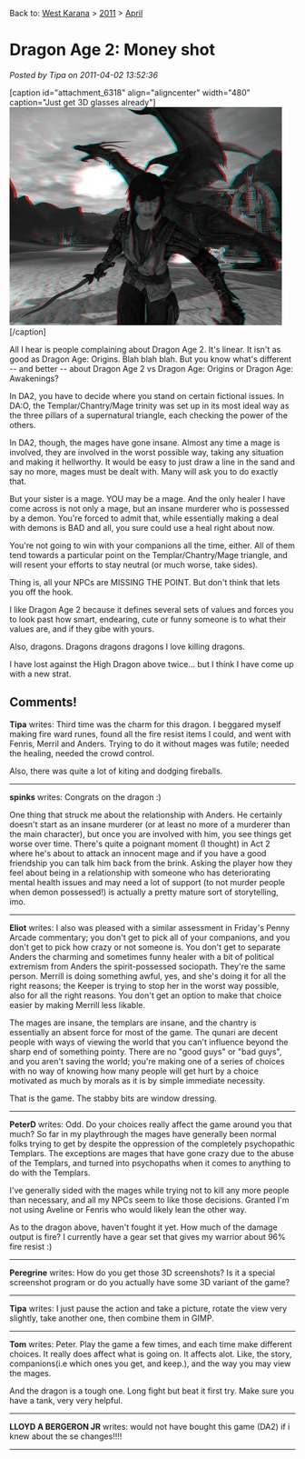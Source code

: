Back to: [West Karana](/posts/westkarana.md) > [2011](/posts/2011/westkarana.md) > [April](./westkarana.md)
# Dragon Age 2: Money shot

*Posted by Tipa on 2011-04-02 13:52:36*

[caption id="attachment\_6318" align="aligncenter" width="480" caption="Just get 3D glasses already"][![](../../../uploads/2011/04/da23d-480x384.jpg "Just get 3D glasses already")](../../../uploads/2011/04/da23d.jpg)[/caption]

All I hear is people complaining about Dragon Age 2. It's linear. It isn't as good as Dragon Age: Origins. Blah blah blah. But you know what's different -- and better -- about Dragon Age 2 vs Dragon Age: Origins or Dragon Age: Awakenings?

In DA2, you have to decide where you stand on certain fictional issues. In DA:O, the Templar/Chantry/Mage trinity was set up in its most ideal way as the three pillars of a supernatural triangle, each checking the power of the others.

In DA2, though, the mages have gone insane. Almost any time a mage is involved, they are involved in the worst possible way, taking any situation and making it hellworthy. It would be easy to just draw a line in the sand and say no more, mages must be dealt with. Many will ask you to do exactly that.

But your sister is a mage. YOU may be a mage. And the only healer I have come across is not only a mage, but an insane murderer who is possessed by a demon. You're forced to admit that, while essentially making a deal with demons is BAD and all, you sure could use a heal right about now.

You're not going to win with your companions all the time, either. All of them tend towards a particular point on the Templar/Chantry/Mage triangle, and will resent your efforts to stay neutral (or much worse, take sides).

Thing is, all your NPCs are MISSING THE POINT. But don't think that lets you off the hook.

I like Dragon Age 2 because it defines several sets of values and forces you to look past how smart, endearing, cute or funny someone is to what their values are, and if they gibe with yours.

Also, dragons. Dragons dragons dragons I love killing dragons.

I have lost against the High Dragon above twice... but I think I have come up with a new strat.

## Comments!

**Tipa** writes: Third time was the charm for this dragon. I beggared myself making fire ward runes, found all the fire resist items I could, and went with Fenris, Merril and Anders. Trying to do it without mages was futile; needed the healing, needed the crowd control.

Also, there was quite a lot of kiting and dodging fireballs.

---

**spinks** writes: Congrats on the dragon :)

One thing that struck me about the relationship with Anders. He certainly doesn't start as an insane murderer (or at least no more of a murderer than the main character), but once you are involved with him, you see things get worse over time. There's quite a poignant moment (I thought) in Act 2 where he's about to attack an innocent mage and if you have a good friendship you can talk him back from the brink. Asking the player how they feel about being in a relationship with someone who has deteriorating mental health issues and may need a lot of support (to not murder people when demon possessed!) is actually a pretty mature sort of storytelling, imo.

---

**Eliot** writes: I also was pleased with a similar assessment in Friday's Penny Arcade commentary; you don't get to pick all of your companions, and you don't get to pick how crazy or not someone is. You don't get to separate Anders the charming and sometimes funny healer with a bit of political extremism from Anders the spirit-possessed sociopath. They're the same person. Merrill is doing something awful, yes, and she's doing it for all the right reasons; the Keeper is trying to stop her in the worst way possible, also for all the right reasons. You don't get an option to make that choice easier by making Merrill less likable.

The mages are insane, the templars are insane, and the chantry is essentially an absent force for most of the game. The qunari are decent people with ways of viewing the world that you can't influence beyond the sharp end of something pointy. There are no "good guys" or "bad guys", and you aren't saving the world; you're making one of a series of choices with no way of knowing how many people will get hurt by a choice motivated as much by morals as it is by simple immediate necessity.

That is the game. The stabby bits are window dressing.

---

**PeterD** writes: Odd. Do your choices really affect the game around you that much? So far in my playthrough the mages have generally been normal folks trying to get by despite the oppression of the completely psychopathic Templars. The exceptions are mages that have gone crazy due to the abuse of the Templars, and turned into psychopaths when it comes to anything to do with the Templars.

I've generally sided with the mages while trying not to kill any more people than necessary, and all my NPCs seem to like those decisions. Granted I'm not using Aveline or Fenris who would likely lean the other way.

As to the dragon above, haven't fought it yet. How much of the damage output is fire? I currently have a gear set that gives my warrior about 96% fire resist :)

---

**Peregrine** writes: How do you get those 3D screenshots? Is it a special screenshot program or do you actually have some 3D variant of the game?

---

**Tipa** writes: I just pause the action and take a picture, rotate the view very slightly, take another one, then combine them in GIMP.

---

**Tom** writes: Peter. Play the game a few times, and each time make different choices. It really does affect what is going on. It affects alot. Like, the story, companions(i.e which ones you get, and keep.), and the way you may view the mages. 

And the dragon is a tough one. Long fight but beat it first try. Make sure you have a tank, very very helpful.

---

**LLOYD A BERGERON JR** writes: would not have bought this game (DA2) if i knew about the se changes!!!!

---

